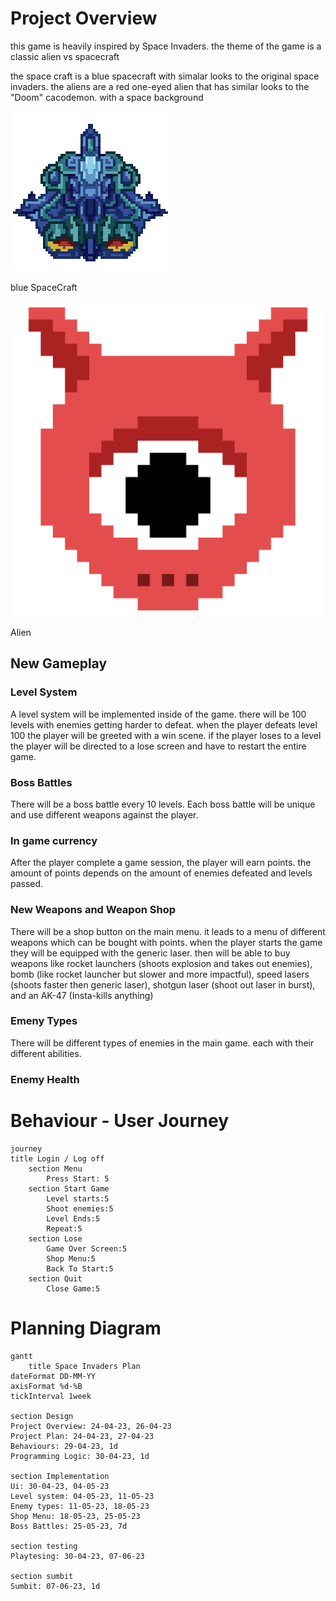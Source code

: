 # Project Overview

this game is heavily inspired by Space Invaders. the theme of the game is a classic alien vs spacecraft

the space craft is a blue spacecraft with simalar looks to the original space invaders. the aliens are a red one-eyed alien that has similar looks to the "Doom" cacodemon. with a space background

![Blue Spaceship](Images/SpaceShip.png)

blue SpaceCraft

![Alien](Images/alienHeads.png)

Alien
## New Gameplay

### Level System
A level system will be implemented inside of the game. there will be 100 levels with enemies getting harder to defeat. when the player defeats level 100 the player will be greeted with a win scene. if the player loses to a level the player will be directed to a lose screen and have to restart the entire game.
### Boss Battles
There will be a boss battle every 10 levels. Each boss battle will be unique and use different weapons against the player.
### In game currency 
After the player complete a game session, the player will earn points. the amount of points depends on the amount of enemies defeated and levels passed.
### New Weapons and Weapon Shop
There will be a shop button on the main menu. it leads to a menu of different weapons which can be bought with points. when the player starts the game they will be equipped with the generic laser. then will be able to buy weapons like rocket launchers (shoots explosion and takes out enemies), bomb (like rocket launcher but slower and more impactful), speed lasers (shoots faster then generic laser), shotgun laser (shoot out laser in burst), and an AK-47 (Insta-kills anything)
### Emeny Types
There will be different types of enemies in the main game. each with their different abilities. 
### Enemy Health

# Behaviour - User Journey

```mermaid
journey
title Login / Log off
    section Menu
        Press Start: 5
    section Start Game
        Level starts:5
        Shoot enemies:5
        Level Ends:5
        Repeat:5
    section Lose
        Game Over Screen:5
        Shop Menu:5
        Back To Start:5
    section Quit
        Close Game:5
```
# Planning Diagram

```mermaid
gantt
    title Space Invaders Plan
dateFormat DD-MM-YY
axisFormat %d-%B
tickInterval 1week

section Design
Project Overview: 24-04-23, 26-04-23
Project Plan: 24-04-23, 27-04-23
Behaviours: 29-04-23, 1d
Programming Logic: 30-04-23, 1d 

section Implementation
Ui: 30-04-23, 04-05-23
Level system: 04-05-23, 11-05-23
Enemy types: 11-05-23, 18-05-23
Shop Menu: 18-05-23, 25-05-23
Boss Battles: 25-05-23, 7d

section testing
Playtesing: 30-04-23, 07-06-23

section sumbit
Sumbit: 07-06-23, 1d
```
